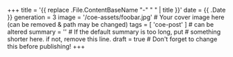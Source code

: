 +++
title = '{{ replace .File.ContentBaseName "-" " " | title }}'
date = {{ .Date }}
generation = 3
image = '/coe-assets/foobar.jpg' # Your cover image here (can be removed & path may be changed)
tags = [ 'coe-post' ]            # can be altered
summary = ''                     # If the default summary is too long, put
                                 # something shorter here. if not, remove this line.
draft = true                     # Don't forget to change this before publishing!
+++
